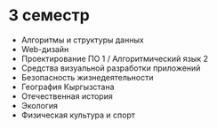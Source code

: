 # 3 семестр
- Алгоритмы и структуры данных
- Web-дизайн
- Проектирование ПО 1 / Алгоритмический язык 2
- Средства визуальной разработки приложений
- Безопасность жизнедеятельности
- География Кыргызстана
- Отечественная история
- Экология
- Физическая культура и спорт

